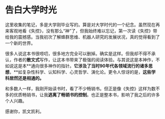 # 告白大学时光

这里收集的笔记，多是大学刚毕业写的。算是对大学时代的一个纪念。虽然现在再来客观地看《失控》，没有那么“神”了，但我始终难以忘记，第一次读《失控》带给我的震撼感。当我初次了解蜂群思维、机器人研究的发展状况，真的觉得看到了一个新的世界。

很多人说这本书很唠叨，很多地方完全可以删掉。确实是这样。但我却不得不承认，作者的**散文式**写作，让这本书带来了极强的阅读体验。与其说这是本神作，不如说这是本**通向很多神作的指针。**它涉及了当时90年代各领域流行的诸多思想**，**如复杂性科学、认知科学、心灵哲学、演化论。更令人惊讶的是，**这些学科居然还是相通的。**

和多数人一样，我刚开始读书时，看了不少畅销书。但正是像《失控》这样为数不多的优质畅销书，让我**逃离了畅销书的控制**。也正是整本书，影响了我之后的许多个人兴趣。

感谢你，凯文凯利。

